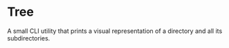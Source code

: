 # Tree
A small CLI utility that prints a visual representation of a directory and all its subdirectories.
